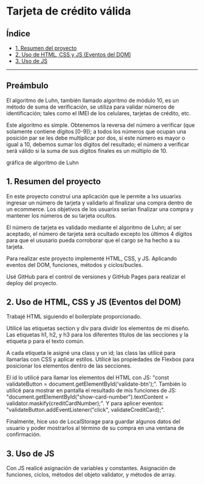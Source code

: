 # Tarjeta de crédito válida

## Índice

* [1. Resumen del proyecto](#1-resumen-del-proyecto)
* [2. Uso de HTML, CSS y JS (Eventos del DOM)](#2-uso-de-html-css-y-js-(eventos-del-dom))
* [3. Uso de JS](#3-uso-de-js)

***
## Preámbulo
El algoritmo de Luhn, también llamado algoritmo de módulo 10, es un método de suma de verificación, se utiliza para validar números de identificación; tales como el IMEI de los celulares, tarjetas de crédito, etc.

Este algoritmo es simple. Obtenemos la reversa del número a verificar (que solamente contiene dígitos [0-9]); a todos los números que ocupan una posición par se les debe multiplicar por dos, si este número es mayor o igual a 10, debemos sumar los dígitos del resultado; el número a verificar será válido si la suma de sus dígitos finales es un múltiplo de 10.

gráfica de algoritmo de Luhn

## 1. Resumen del proyecto

En este proyecto construí una aplicación que le permite a lxs usuarixs ingresar 
un número de tarjeta y validarlo al finalizar una compra dentro de un ecommerce. 
Los objetivos de los usuarixs serían finalizar una compra y mantener los números 
de su tarjeta ocultos. 

El número de tarjeta es validado mediante el algoritmo de Luhn; al ser aceptado,
el número de tarjeta será ocultado excepto los últimos 4 dígitos para que el ususario
pueda corroborar que el cargo se ha hecho a su tarjeta.

Para realizar este proyecto implementé HTML, CSS, y JS. 
Aplicando eventos del DOM, funciones, métodos y ciclos/bucles.

Usé GitHub para el control de versiones y GitHub Pages para realizar el deploy del proyecto.

## 2. Uso de HTML, CSS y JS (Eventos del DOM)
Trabajé HTML siguiendo el boilerplate proporcionado. 

Utilicé las etiquetas section y div para dividir los elementos de mi diseño.
Las etiquetas h1, h2, y h3 para los diferentes títulos de las secciones y 
la etiqueta p para el texto común. 

A cada etiqueta le asigné una class y un id; las class las utilicé para llamarlas 
con CSS y aplicar estilos. Utilicé las propiedades de Flexbox para posicionar los elementos 
dentro de las secciones. 

El id lo utilicé para llamar los elementos del HTML con JS: 
"const validateButton = document.getElementById('validate-btn');".
También lo utilicé para mostrar en pantalla el resultado de mis funciones de JS: 
"document.getElementById("show-card-number").textContent = validator.maskify(creditCardNumber);". 
Y para aplicer eventos: 
"validateButton.addEventListener("click", validateCreditCard);".

Finalmente, hice uso de LocalStorage para guardar algunos datos del usuario y poder mostrarlos al término
de su compra en una ventana de confirmación.

## 3. Uso de JS 
Con JS realicé asignación de variables y constantes. Asignación de funciones, ciclos, métodos del objeto validator,
y métodos de array.

